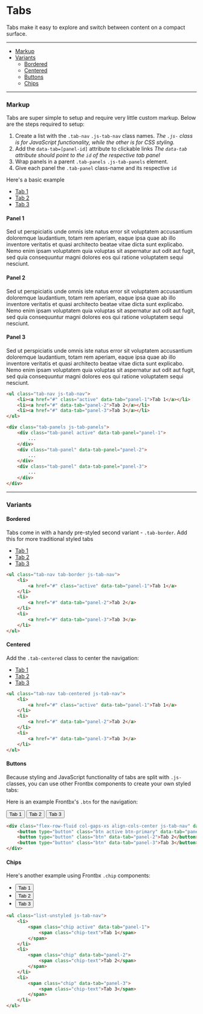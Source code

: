 # Tabs

Tabs make it easy to explore and switch between content on a compact surface.

---

*   [Markup](#markup)
*   [Variants](#variants)
    *   [Bordered](#bordered)
    *   [Centered](#centered)
    *   [Buttons](#buttons)
    *   [Chips](#chips)

---


### Markup

Tabs are super simple to setup and require very little custom markup. Below are the steps required to setup:

1. Create a list with the `.tab-nav` `.js-tab-nav` class names.
    *The `.js-` class is for JavaScript functionality, while the other is for CSS styling.*
2. Add the `data-tab=[panel-id]` attribute to clickable links
    *The `data-tab` attribute should point to the `id` of the respective tab panel*
3. Wrap panels in a parent `.tab-panels` `.js-tab-panels` element.
4. Give each panel the `.tab-panel` class-name and its respective `id`

Here's a basic example

<div class="fbx-snippet-demo">
    <ul class="tab-nav js-tab-nav" data-panels="">
        <li>
            <a href="#" class="active" data-tab="panel-1">Tab 1</a>
        </li>
        <li>
            <a href="#" data-tab="panel-2">Tab 2</a>
        </li>
        <li>
            <a href="#" data-tab="panel-3">Tab 3</a>
        </li>
    </ul>
    <div class="tab-panels js-tab-panels">
        <div class="tab-panel active" data-tab-panel="panel-1" id="tab-1">
            <div class="pad-20">
                <h4>Panel 1</h4>
                Sed ut perspiciatis unde omnis iste natus error sit voluptatem accusantium doloremque laudantium, totam rem aperiam, eaque ipsa quae ab illo inventore veritatis et quasi architecto beatae vitae dicta sunt explicabo. Nemo enim ipsam voluptatem quia voluptas sit aspernatur aut odit aut fugit, sed quia consequuntur magni dolores eos qui ratione voluptatem sequi nesciunt.
            </div>
        </div>
        <div class="tab-panel" data-tab-panel="panel-2" id="tab-2">
            <div class="pad-20">
                <h4>Panel 2</h4>
                Sed ut perspiciatis unde omnis iste natus error sit voluptatem accusantium doloremque laudantium, totam rem aperiam, eaque ipsa quae ab illo inventore veritatis et quasi architecto beatae vitae dicta sunt explicabo. Nemo enim ipsam voluptatem quia voluptas sit aspernatur aut odit aut fugit, sed quia consequuntur magni dolores eos qui ratione voluptatem sequi nesciunt.
            </div>
        </div>
        <div class="tab-panel" data-tab-panel="panel-3" id="tab-3">
            <div class="pad-20">
                <h4>Panel 3</h4>
                Sed ut perspiciatis unde omnis iste natus error sit voluptatem accusantium doloremque laudantium, totam rem aperiam, eaque ipsa quae ab illo inventore veritatis et quasi architecto beatae vitae dicta sunt explicabo. Nemo enim ipsam voluptatem quia voluptas sit aspernatur aut odit aut fugit, sed quia consequuntur magni dolores eos qui ratione voluptatem sequi nesciunt.
            </div>
        </div>
    </div>
</div>

```html
<ul class="tab-nav js-tab-nav">
    <li><a href="#" class="active" data-tab="panel-1">Tab 1</a></li>
    <li><a href="#" data-tab="panel-2">Tab 2</a></li>
    <li><a href="#" data-tab="panel-3">Tab 3</a></li>
</ul>

<div class="tab-panels js-tab-panels">
    <div class="tab-panel active" data-tab-panel="panel-1">
        ...
    </div>
    <div class="tab-panel" data-tab-panel="panel-2">
        ...
    </div>
    <div class="tab-panel" data-tab-panel="panel-3">
        ...
    </div>
</div>
```

---

### Variants


#### Bordered

Tabs come in with a handy pre-styled second variant - `.tab-border`. Add this for more traditional styled tabs

<div class="fbx-snippet-demo">
    <ul class="tab-nav tab-border js-tab-nav">
        <li>
            <a href="#" class="active" data-tab="panel-1">Tab 1</a>
        </li>
        <li>
            <a href="#" data-tab="panel-2">Tab 2</a>
        </li>
        <li>
            <a href="#" data-tab="panel-3">Tab 3</a>
        </li>
    </ul>
</div>

```html
<ul class="tab-nav tab-border js-tab-nav">
    <li>
        <a href="#" class="active" data-tab="panel-1">Tab 1</a>
    </li>
    <li>
        <a href="#" data-tab="panel-2">Tab 2</a>
    </li>
    <li>
        <a href="#" data-tab="panel-3">Tab 3</a>
    </li>
</ul>
```

#### Centered

Add the `.tab-centered` class to center the navigation:

<div class="fbx-snippet-demo">
    <ul class="tab-nav tab-centered js-tab-nav">
        <li>
            <a href="#" class="active" data-tab="panel-1">Tab 1</a>
        </li>
        <li>
            <a href="#" data-tab="panel-2">Tab 2</a>
        </li>
        <li>
            <a href="#" data-tab="panel-3">Tab 3</a>
        </li>
    </ul>
</div> 

```html
<ul class="tab-nav tab-centered js-tab-nav">
    <li>
        <a href="#" class="active" data-tab="panel-1">Tab 1</a>
    </li>
    <li>
        <a href="#" data-tab="panel-2">Tab 2</a>
    </li>
    <li>
        <a href="#" data-tab="panel-3">Tab 3</a>
    </li>
</ul>
```

#### Buttons

Because styling and JavaScript functionality of tabs are split with `.js-` classes, you can use other Frontbx components to create your own styled tabs:

Here is an example Frontbx's `.btn` for the navigation:

<div class="fbx-snippet-demo">
    <div class="flex-row-fluid col-gaps-xs align-cols-center js-tab-nav" data-active-class="btn-primary">
        <button type="button" class="btn btn-primary" data-tab="panel-1">Tab 1</button>
        <button type="button" class="btn" data-tab="panel-2">Tab 2</button>
        <button type="button" class="btn" data-tab="panel-3">Tab 3</button>
    </div>
</div>

```html
<div class="flex-row-fluid col-gaps-xs align-cols-center js-tab-nav" data-active-class="btn-primary">
    <button type="button" class="btn active btn-primary" data-tab="panel-1">Tab 1</button>
    <button type="button" class="btn" data-tab="panel-2">Tab 2</button>
    <button type="button" class="btn" data-tab="panel-3">Tab 3</button>
</div>
```

#### Chips

Here's another example using Frontbx `.chip` components:

<div class="fbx-snippet-demo">
    <ul class="list-unstyled js-tab-nav" data-active-class="selected">
        <li>
            <button type="button" class="btn btn-chip selected" data-tab="panel-1">
                <span class="chip-text">Tab 1</span>
            </button>
        </li>
        <li>
            <button type="button" class="btn btn-chip" data-tab="panel-2">
                <span class="chip-text">Tab 2</span>
            </button>
        </li>
        <li>
            <button type="button" class="btn btn-chip" data-tab="panel-3">
                <span class="chip-text">Tab 3</span>
            </button>
        </li>
    </ul>
</div>

```html
<ul class="list-unstyled js-tab-nav">
    <li>
        <span class="chip active" data-tab="panel-1">
            <span class="chip-text">Tab 1</span>
        </span>
    </li>
    <li>
        <span class="chip" data-tab="panel-2">
            <span class="chip-text">Tab 2</span>
        </span>
    </li>
    <li>
        <span class="chip" data-tab="panel-3">
            <span class="chip-text">Tab 3</span>
        </span>
    </li>
</ul>
```



